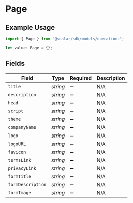 # Page

## Example Usage

```typescript
import { Page } from "@scalar/sdk/models/operations";

let value: Page = {};
```

## Fields

| Field              | Type               | Required           | Description        |
| ------------------ | ------------------ | ------------------ | ------------------ |
| `title`            | *string*           | :heavy_minus_sign: | N/A                |
| `description`      | *string*           | :heavy_minus_sign: | N/A                |
| `head`             | *string*           | :heavy_minus_sign: | N/A                |
| `script`           | *string*           | :heavy_minus_sign: | N/A                |
| `theme`            | *string*           | :heavy_minus_sign: | N/A                |
| `companyName`      | *string*           | :heavy_minus_sign: | N/A                |
| `logo`             | *string*           | :heavy_minus_sign: | N/A                |
| `logoURL`          | *string*           | :heavy_minus_sign: | N/A                |
| `favicon`          | *string*           | :heavy_minus_sign: | N/A                |
| `termsLink`        | *string*           | :heavy_minus_sign: | N/A                |
| `privacyLink`      | *string*           | :heavy_minus_sign: | N/A                |
| `formTitle`        | *string*           | :heavy_minus_sign: | N/A                |
| `formDescription`  | *string*           | :heavy_minus_sign: | N/A                |
| `formImage`        | *string*           | :heavy_minus_sign: | N/A                |